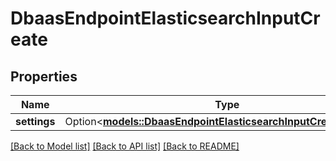 # DbaasEndpointElasticsearchInputCreate

## Properties

Name | Type | Description | Notes
------------ | ------------- | ------------- | -------------
**settings** | Option<[**models::DbaasEndpointElasticsearchInputCreateSettings**](dbaas_endpoint_elasticsearch_input_create_settings.md)> |  | [optional]

[[Back to Model list]](../README.md#documentation-for-models) [[Back to API list]](../README.md#documentation-for-api-endpoints) [[Back to README]](../README.md)


